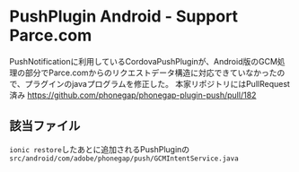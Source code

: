 # PushPlugin Android  - Support Parce.com

PushNotificationに利用しているCordovaPushPluginが、Android版のGCM処理の部分でParce.comからのリクエストデータ構造に対応できていなかったので、プラグインのjavaプログラムを修正した。
本家リポジトリにはPullRequest済み
https://github.com/phonegap/phonegap-plugin-push/pull/182

## 該当ファイル

`ionic restore`したあとに追加されるPushPluginの `src/android/com/adobe/phonegap/push/GCMIntentService.java`
